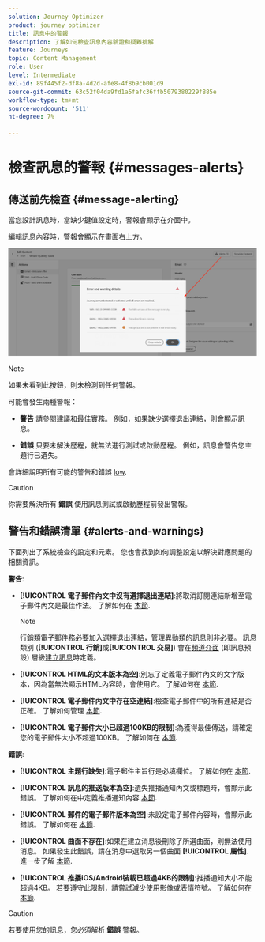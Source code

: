 ```yaml
---
solution: Journey Optimizer
product: journey optimizer
title: 訊息中的警報
description: 了解如何檢查訊息內容驗證和疑難排解
feature: Journeys
topic: Content Management
role: User
level: Intermediate
exl-id: 89f445f2-df8a-4d2d-afe8-4f8b9cb001d9
source-git-commit: 63c52f04da9fd1a5fafc36ffb5079380229f885e
workflow-type: tm+mt
source-wordcount: '511'
ht-degree: 7%

---
```


# 檢查訊息的警報 {#messages-alerts}

## 傳送前先檢查 {#message-alerting}

當您設計訊息時，當缺少鍵值設定時，警報會顯示在介面中。

編輯訊息內容時，警報會顯示在畫面右上方。

![](assets/alerts-details.png)

>[!NOTE]
>
>如果未看到此按鈕，則未檢測到任何警報。

可能會發生兩種警報：

* **警告** 請參閱建議和最佳實務。 例如，如果缺少選擇退出連結，則會顯示訊息。

* **錯誤** 只要未解決歷程，就無法進行測試或啟動歷程。 例如，訊息會警告您主題行已遺失。

會詳細說明所有可能的警告和錯誤 [low](#alerts-and-warnings).

>[!CAUTION]
>
> 你需要解決所有 **錯誤** 使用訊息測試或啟動歷程前發出警報。

## 警告和錯誤清單 {#alerts-and-warnings}

下面列出了系統檢查的設定和元素。 您也會找到如何調整設定以解決對應問題的相關資訊。

**警告**:

* **[!UICONTROL 電子郵件內文中沒有選擇退出連結]**:將取消訂閱連結新增至電子郵件內文是最佳作法。 了解如何在 [本節](../privacy/opt-out.md#opt-out-management).

   >[!NOTE]
   >
   >行銷類電子郵件務必要加入選擇退出連結，管理異動類的訊息則非必要。 訊息類別 (**[!UICONTROL 行銷]**&#x200B;或&#x200B;**[!UICONTROL 交易]**) 會在[頻道介面](../configuration/channel-surfaces.md#email-type) (即訊息預設) 層級[建立訊息](get-started-content.md#create-new-message)時定義。

* **[!UICONTROL HTML的文本版本為空]**:別忘了定義電子郵件內文的文字版本，因為當無法顯示HTML內容時，會使用它。 了解如何在 [本節](../design/text-version-email.md).

* **[!UICONTROL 電子郵件內文中存在空連結]**:檢查電子郵件中的所有連結是否正確。 了解如何管理 [本節](../design/create-email-content.md).

* **[!UICONTROL 電子郵件大小已超過100KB的限制]**:為獲得最佳傳送，請確定您的電子郵件大小不超過100KB。 了解如何在 [本節](../design/create-email-content.md).

**錯誤**:

* **[!UICONTROL 主題行缺失]**:電子郵件主旨行是必填欄位。 了解如何在 [本節](create-email.md).

   <!--HTML is empty when Amp HTML is present-->

* **[!UICONTROL 訊息的推送版本為空]**:遺失推播通知內文或標題時，會顯示此錯誤。 了解如何在中定義推播通知內容 [本節](create-push.md).

* **[!UICONTROL 郵件的電子郵件版本為空]**:未設定電子郵件內容時，會顯示此錯誤。 了解如何在 [本節](../design/design-emails.md).

* **[!UICONTROL 曲面不存在]**:如果在建立消息後刪除了所選曲面，則無法使用消息。 如果發生此錯誤，請在消息中選取另一個曲面 **[!UICONTROL 屬性]**. 進一步了解 [本節](../configuration/channel-surfaces.md).

* **[!UICONTROL 推播iOS/Android裝載已超過4KB的限制]**:推播通知大小不能超過4KB。 若要遵守此限制，請嘗試減少使用影像或表情符號。 了解如何在 [本節](create-push.md).

>[!CAUTION]
>
> 若要使用您的訊息，您必須解析 **錯誤** 警報。

<!--Other issues can stop publication such as:
* The push notification title is empty-->
